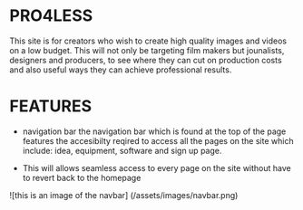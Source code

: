 # PRO4LESS
This site is for creators who wish to create high quality images and videos on a low budget.
This will not only be targeting film makers but jounalists, designers and producers, to see where they can cut on production costs and also useful ways they can achieve professional results.
# FEATURES
* navigation bar 
the navigation bar which is found at the top of the page features the accesibilty reqired to access all the pages on the site which include: idea, equipment, software and sign up page.

* This will allows seamless access to every page on the site without have to revert back to the homepage

![this is an image of the navbar] (/assets/images/navbar.png)

